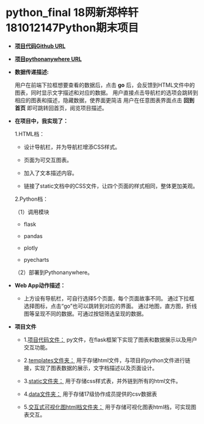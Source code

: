 # python_final 18网新郑梓轩181012147Python期末项目

- [**项目代码Github URL**](https://github.com/DamnTower/Python_Final/blob/master/main.py)

- [**项目pythonanywhere URL**](http://juin1999.pythonanywhere.com/)

- **数据传递描述:** 

   用户在前端下拉框想要查看的数据后，点击 **go** 后，会反馈到HTML文件中的图表，同时显示文字描述和对应的数据。
   用户直接点击导航栏的选项会跳转到相应的图表和描述，隐藏数据，使界面更简洁
   用户在任意图表界面点击 **回到首页** 即可跳转回首页，阅览项目描述。



- **在项目中，我实现了：**

   1.HTML档：

   - 设计导航栏，并为导航栏增添CSS样式。

   - 页面为可交互图表。

   - 加入了文本描述内容。

   - 链接了static文档中的CSS文件，让四个页面的样式相同，整体更加美观。

   2.Python档：

   （1）调用模块

   - flask

   - pandas

   - plotly

   - pyecharts
   
  （2）部署到Pythonanywhere。

   

- **Web App动作描述：**

   - 上方设有导航栏，可自行选择5个页面，每个页面故事不同。 通过下拉框选择图标，点击“go”也可以跳转到对应的界面。
   通过地图，直方图，折线图等呈现不同的数据。可通过按钮筛选呈现的数据。
   
- **项目文件**
   * 1.[项目代码文件：](https://github.com/DamnTower/Python_Final/blob/master/main.py)
   py文件，在flask框架下实现了图表和数据展示以及用户交互功能。
   
   * 2.[templates文件夹：](https://github.com/DamnTower/Python_Final/tree/master/templates)
   用于存储html文件，与项目的python文件进行链接，实现了图表数据的展示，文字档描述以及页面设计。
   
   * 3.[static文件夹：](https://github.com/DamnTower/Python_Final/tree/master/static)
   用于存储css样式表，并外链到所有的html文件。
   
   * 4.[data文件夹：](https://github.com/DamnTower/Python_Final/tree/master/data)
   用于存储17级协作成员提供的csv数据表
   
   * 5.[交互式可视化图html档文件夹：](https://github.com/DamnTower/Python_Final/tree/master/%E4%BA%A4%E4%BA%92%E5%BC%8F%E5%8F%AF%E8%A7%86%E5%8C%96%E5%9B%BEhtml%E6%A1%A3)
   用于存储可视化图表html档，可实现图表交互。
   
